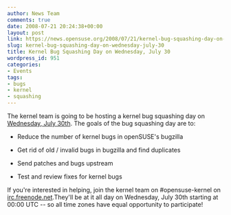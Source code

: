 ```yaml
---
author: News Team
comments: true
date: 2008-07-21 20:24:38+00:00
layout: post
link: https://news.opensuse.org/2008/07/21/kernel-bug-squashing-day-on-wednesday-july-30/
slug: kernel-bug-squashing-day-on-wednesday-july-30
title: Kernel Bug Squashing Day on Wednesday, July 30
wordpress_id: 951
categories:
- Events
tags:
- bugs
- kernel
- squashing
---
```


The kernel team is going to be hosting a kernel bug squashing day on [Wednesday, July 30th](http://lists.opensuse.org/opensuse-announce/2008-07/msg00017.html). The goals of the bug squashing day are to:



	
  * Reduce the number of kernel bugs in openSUSE's bugzilla

	
  * Get rid of old / invalid bugs in bugzilla and find duplicates

	
  * Send patches and bugs upstream

	
  * Test and review fixes for kernel bugs


If you're interested in helping, join the kernel team on #opensuse-kernel on [irc.freenode.net](irc://irc.freenode.net/opensuse-kernel).They'll be at it all day on Wednesday, July 30th starting at 00:00 UTC -- so all time zones have equal opportunity to participate!
